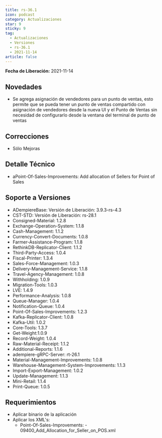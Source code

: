 ```yaml
---
title: rs-36.1
icon: podcast
category: Actualizaciones
star: 9
sticky: 9
tag:
  - Actualizaciones
  - Versiones
  - rs-36.1
  - 2021-11-14
article: false
---
```


**Fecha de Liberación:** 2021-11-14

## Novedades

- Se agrega asignación de vendedores para un punto de ventas, esto permite que se pueda tener un punto de ventas compartido con asignación de vendedores desde la nueva UI y el Punto de Ventas sin necesidad de configurarlo desde la ventana del terminal de punto de ventas

## Correcciones

- Sólo Mejoras

## Detalle Técnico

- aPoint-Of-Sales-Improvements: Add allocation of Sellers for Point of Sales

## Soporte a Versiones

- ADempiereBase: Versión de Liberación: 3.9.3-rs-4.3
- CST-STD: Versión de Liberación: rs-28.1
- Consigned-Material: 1.2.8
- Exchange-Operation-System: 1.1.8
- Cash-Management: 1.1.2
- Currency-Convert-Documents: 1.0.8
- Farmer-Assistance-Program: 1.1.8
- RethinkDB-Replicator-Client: 1.1.2
- Third-Party-Access: 1.0.4
- Fiscal-Printer: 1.3.4
- Sales-Force-Management: 1.0.3
- Delivery-Management-Service: 1.1.8
- Travel-Agency-Management: 1.0.8
- Withholding: 1.0.9
- Migration-Tools: 1.0.3
- LVE: 1.4.9
- Performance-Analysis: 1.0.8
- Queue-Manager: 1.0.4
- Notification-Queue: 1.0.4
- Point-Of-Sales-Improvements: 1.2.3
- Kafka-Replicator-Client: 1.0.8
- Kafka-Util: 1.0.2
- Core-Tools: 1.3.7
- Get-Weight:1.0.9
- Record-Weight: 1.0.4
- Raw-Material-Receipt: 1.1.2
- Additional-Reports: 1.1.6
- adempiere-gRPC-Server: rt-26.1
- Material-Management-Improvements: 1.0.8
- Warehouse-Management-System-Improvements: 1.1.3
- Import-Export-Management: 1.0.2
- Update-Management: 1.1.3
- Mini-Retail: 1.1.4
- Print-Queue: 1.0.5

## Requerimientos

- Aplicar binario de la aplicación
- Aplicar los XML's:
  - Point-Of-Sales-Improvements:
        - 09400_Add_Allocation_for_Seller_on_POS.xml
